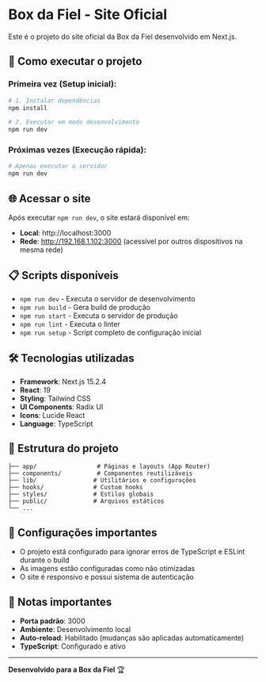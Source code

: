 # Box da Fiel - Site Oficial

Este é o projeto do site oficial da Box da Fiel desenvolvido em Next.js.

## 🚀 Como executar o projeto

### Primeira vez (Setup inicial):
```bash
# 1. Instalar dependências
npm install

# 2. Executar em modo desenvolvimento
npm run dev
```

### Próximas vezes (Execução rápida):
```bash
# Apenas executar o servidor
npm run dev
```

## 🌐 Acessar o site

Após executar `npm run dev`, o site estará disponível em:
- **Local**: http://localhost:3000
- **Rede**: http://192.168.1.102:3000 (acessível por outros dispositivos na mesma rede)

## 📋 Scripts disponíveis

- `npm run dev` - Executa o servidor de desenvolvimento
- `npm run build` - Gera build de produção
- `npm run start` - Executa o servidor de produção
- `npm run lint` - Executa o linter
- `npm run setup` - Script completo de configuração inicial

## 🛠️ Tecnologias utilizadas

- **Framework**: Next.js 15.2.4
- **React**: 19
- **Styling**: Tailwind CSS
- **UI Components**: Radix UI
- **Icons**: Lucide React
- **Language**: TypeScript

## 📁 Estrutura do projeto

```
├── app/                 # Páginas e layouts (App Router)
├── components/          # Componentes reutilizáveis
├── lib/                # Utilitários e configurações
├── hooks/              # Custom hooks
├── styles/             # Estilos globais
├── public/             # Arquivos estáticos
└── ...
```

## 🔧 Configurações importantes

- O projeto está configurado para ignorar erros de TypeScript e ESLint durante o build
- As imagens estão configuradas como não otimizadas
- O site é responsivo e possui sistema de autenticação

## 📝 Notas importantes

- **Porta padrão**: 3000
- **Ambiente**: Desenvolvimento local
- **Auto-reload**: Habilitado (mudanças são aplicadas automaticamente)
- **TypeScript**: Configurado e ativo

---

**Desenvolvido para a Box da Fiel** 🏆 